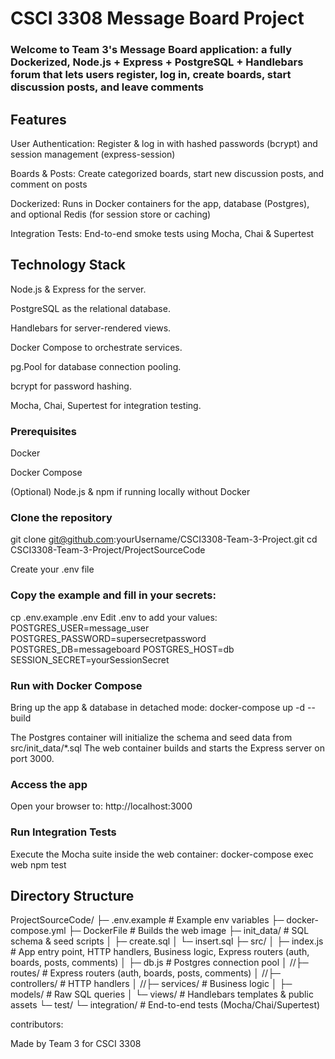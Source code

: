 # CSCI 3308 Message Board Project

### Welcome to Team 3's Message Board application: a fully Dockerized, Node.js + Express + PostgreSQL + Handlebars forum that lets users register, log in, create boards, start discussion posts, and leave comments


## Features

User Authentication: Register & log in with hashed passwords (bcrypt) and session management (express-session)

Boards & Posts: Create categorized boards, start new discussion posts, and comment on posts

Dockerized: Runs in Docker containers for the app, database (Postgres), and optional Redis (for session store or caching)

Integration Tests: End-to-end smoke tests using Mocha, Chai & Supertest


## Technology Stack

Node.js & Express for the server.

PostgreSQL as the relational database.

Handlebars for server-rendered views.

Docker Compose to orchestrate services.

pg.Pool for database connection pooling.

bcrypt for password hashing.

Mocha, Chai, Supertest for integration testing.


### Prerequisites

Docker

Docker Compose

(Optional) Node.js & npm if running locally without Docker

### Clone the repository
git clone git@github.com:yourUsername/CSCI3308-Team-3-Project.git
cd CSCI3308-Team-3-Project/ProjectSourceCode

Create your .env file

### Copy the example and fill in your secrets:
cp .env.example .env
 Edit .env to add your values:
 POSTGRES_USER=message_user
 POSTGRES_PASSWORD=supersecretpassword
 POSTGRES_DB=messageboard
 POSTGRES_HOST=db
 SESSION_SECRET=yourSessionSecret

### Run with Docker Compose

Bring up the app & database in detached mode:
docker-compose up -d --build

The Postgres container will initialize the schema and seed data from
src/init_data/*.sql
The web container builds and starts the Express server on port 3000.

### Access the app

Open your browser to:
http://localhost:3000


### Run Integration Tests

Execute the Mocha suite inside the web container:
docker-compose exec web npm test

## Directory Structure

ProjectSourceCode/
├─ .env.example       # Example env variables
├─ docker-compose.yml
├─ DockerFile         # Builds the web image
├─ init_data/         # SQL schema & seed scripts
│    ├─ create.sql
│    └─ insert.sql
├─ src/
│   ├─ index.js       # App entry point, HTTP handlers, Business logic, Express routers (auth, boards, posts, comments)
│   ├─ db.js          # Postgres connection pool
│   //├─ routes/        # Express routers (auth, boards, posts, comments)
│   //├─ controllers/   # HTTP handlers
│   //├─ services/      # Business logic
│   ├─ models/        # Raw SQL queries
│   └─ views/         # Handlebars templates & public assets
└─ test/
    └─ integration/   # End-to-end tests (Mocha/Chai/Supertest)




contributors:

Made by Team 3 for CSCI 3308
